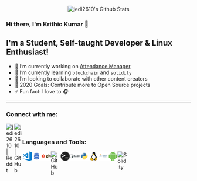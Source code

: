 <p align="center">
  <img alt="jedi2610's Github Stats" src="https://github-readme-stats.vercel.app/api?username=jedi2610&show_icons=true&include_all_commits=true&hide_border=true&theme=dark" />
</p>

### Hi there, I'm Krithic Kumar 👋

## I'm a Student, Self-taught Developer & Linux Enthusiast!

- 🔭 I’m currently working on [Attendance Manager][currentproject]
- 🌱 I’m currently learning `blockchain` and `solidity`
- 👯 I’m looking to collaborate with other content creators
- 🥅 2020 Goals: Contribute more to Open Source projects
- ⚡ Fun fact: I love to 🎧

---

### Connect with me:

[<img align="left" alt="jedi2610 | Reddit" width="22px" src="https://image.flaticon.com/icons/svg/2111/2111589.svg" />][reddit]
[<img align="left" alt="jedi2610 | GitHub" width="22px" src="https://image.flaticon.com/icons/svg/733/733553.svg" />][github]
<br />

### Languages and Tools:

[<img align="left" alt="Visual Studio Code" width="26px" src="https://raw.githubusercontent.com/github/explore/80688e429a7d4ef2fca1e82350fe8e3517d3494d/topics/visual-studio-code/visual-studio-code.png" />](https://www.google.com/search?q=visual+studio+code)
[<img align="left" alt="SQL" width="26px" src="https://raw.githubusercontent.com/github/explore/80688e429a7d4ef2fca1e82350fe8e3517d3494d/topics/sql/sql.png" />](https://www.google.com/search?q=sql)
[<img align="left" alt="Git" width="26px" src="https://raw.githubusercontent.com/github/explore/80688e429a7d4ef2fca1e82350fe8e3517d3494d/topics/git/git.png" />](https://www.google.com/search?q=git)
[<img align="left" alt="GitHub" width="26px" src="https://image.flaticon.com/icons/svg/733/733553.svg" />](https://www.google.com/search?q=github)
[<img align="left" alt="Terminal" width="26px" src="https://raw.githubusercontent.com/github/explore/80688e429a7d4ef2fca1e82350fe8e3517d3494d/topics/terminal/terminal.png" />](https://www.google.com/search?q=terminal)
[<img align="left" alt="Bash" width="26px" src="https://raw.githubusercontent.com/github/explore/80688e429a7d4ef2fca1e82350fe8e3517d3494d/topics/bash/bash.png" />](https://www.google.com/search?q=bash)
[<img align="left" alt="Python" width="26px" src="https://raw.githubusercontent.com/github/explore/80688e429a7d4ef2fca1e82350fe8e3517d3494d/topics/python/python.png" />](https://www.google.com/search?q=python)
[<img align="left" alt="Linux" width="26px" src="https://raw.githubusercontent.com/github/explore/80688e429a7d4ef2fca1e82350fe8e3517d3494d/topics/linux/linux.png" />](https://www.google.com/search?q=linux)
[<img align="left" alt="Java" width="26px" src="https://raw.githubusercontent.com/github/explore/80688e429a7d4ef2fca1e82350fe8e3517d3494d/topics/java/java.png" />](https://www.google.com/search?q=java)
[<img align="left" alt="Android" width="26px" src="https://raw.githubusercontent.com/github/explore/80688e429a7d4ef2fca1e82350fe8e3517d3494d/topics/android/android.png" />](https://www.google.com/search?q=android)
[<img align="left" alt="Solidity" width="26px" src="https://image.flaticon.com/icons/png/512/1346/1346606.png" />](https://www.google.com/search?q=solidity+ethereum)
<br />
<br />

[currentproject]: https://www.github.com/jedi2610/Attendance-Manager
[github]: https://www.github.com/jedi2610
[reddit]: https://www.reddit.com/user/jedi1026
